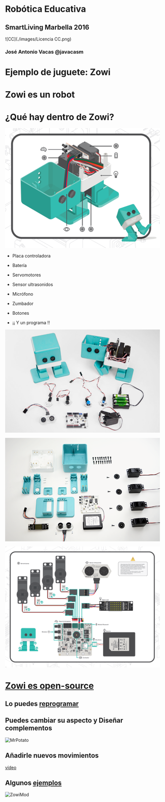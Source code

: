 # Robótica Educativa

## SmartLiving Marbella 2016

![CC](./images/Licencia CC.png)

### José Antonio Vacas @javacasm

# Ejemplo de juguete: Zowi

# Zowi es un robot

# ¿Qué hay dentro de Zowi?

![dentroZowi](./images/imagen_3_mont_esquema.PNG)

* Placa controladora
* Batería
* Servomotores
* Sensor ultrasonidos
* Micrófono
* Zumbador
* Botones

* ¡¡ Y un programa !!

![componentes](./images/DSC_0392_800pxls_02.jpg)

![TodasLasPiezas](./images/desmontado_800pxls.png)

![Instrucciones](./images/imagen_3_mont_conex.PNG)

# [Zowi es open-source](https://github.com/bqlabs/zowi)

## Lo puedes [reprogramar](http://bitbloq.bq.com)

## Puedes cambiar su aspecto y Diseñar complementos

![MrPotato](http://thingiverse-production-new.s3.amazonaws.com/renders/97/8b/5b/8f/99/20e72d0c132f72a648ea3e8b07444ed8_preview_featured.jpg)

## Añadirle nuevos movimientos

[vídeo](https://twitter.com/BQAcademyES/status/695296147464806400)

## Algunos [ejemplos](https://github.com/bqlabs/zowi/tree/master/mods)

![ZowiMod](https://github.com/bqlabs/zowi/raw/master/mods/Forge/images/forge.jpg)
